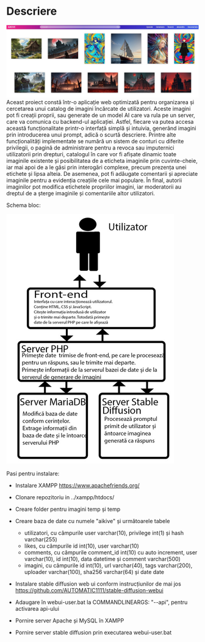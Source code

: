 # Descriere

![image](https://github.com/alexmru/galerie_licenta/blob/main/home.jpg)
Aceast proiect constă într-o aplicație web optimizată pentru organizarea și cercetarea unui catalog de imagini încărcate de utilizatori. Aceste imagini pot fi creații proprii, sau generate de un model AI care va rula pe un server, care va comunica cu backend-ul aplicației. Astfel, fiecare va putea accesa această funcționalitate printr-o interfață simplă și intuivia, generând imagini prin introducerea unui prompt, adică o scurtă descriere. Printre alte funcționalități implementate se numără un sistem de conturi cu diferite privilegii, o pagină de administrare pentru a revoca sau imputernici utilizatorii prin drepturi, catalogul în care vor fi afișate dinamic toate imaginile existente și posibilitatea de a eticheta imaginile prin cuvinte-cheie, iar mai apoi de a le găsi prin interogări complexe, precum prezența unei etichete și lipsa alteia. De asemenea, pot fi adăugate comentarii și apreciate imaginile pentru a evidenția creațiile cele mai populare. În final, autorii imaginilor pot modifica etichetele propriilor imagini, iar moderatorii au dreptul de a șterge imaginile și comentariile altor utilizatori.

Schema bloc:

![image](https://github.com/alexmru/galerie_licenta/blob/main/bloc.jpg)


Pasi pentru instalare:


- Instalare XAMPP
https://www.apachefriends.org/


- Clonare repozitoriu in ../xampp/htdocs/


- Creare folder pentru imagini temp și temp


- Creare baza de date cu numele "aikive" și următoarele tabele



  * utilizatori, cu câmpurile user varchar(10), privilege int(1) și hash varchar(255)
  * likes, cu câmpurile id int(10), user varchar(10)
  * comments, cu câmpurile comment_id int(10) cu auto increment, user varchar(10), id int(10), data datetime și comment varchar(500)
  * imagini, cu câmpurile id int(10), url varchar(40), tags varchar(200), uploader varchar(100), sha256 varchar(64) și date date



- Instalare stable diffusion web ui conform instrucțiunilor de mai jos
https://github.com/AUTOMATIC1111/stable-diffusion-webui


- Adaugare în webui-user.bat la COMMANDLINEARGS: "--api", pentru activarea api-ului


- Pornire server Apache și MySQL în XAMPP


- Pornire server stable diffusion prin executarea webui-user.bat
